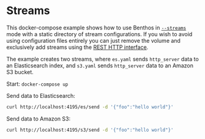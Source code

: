 Streams
=======

This docker-compose example shows how to use Benthos in [`--streams`][streams]
mode with a static directory of stream configurations. If you wish to avoid
using configuration files entirely you can just remove the volume and
exclusively add streams using the [REST HTTP interface][http-streams].

The example creates two streams, where `es.yaml` sends `http_server` data to an
Elasticsearch index, and `s3.yaml` sends `http_server` data to an Amazon S3
bucket.

Start: `docker-compose up`

Send data to Elasticsearch:

``` bash
curl http://localhost:4195/es/send -d '{"foo":"hello world"}'
```

Send data to Amazon S3:

``` bash
curl http://localhost:4195/s3/send -d '{"foo":"hello world"}'
```

[streams]: ../../../docs/streams_mode.md
[http-streams]: ../../../docs/api/streams.md
